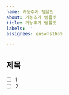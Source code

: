 ```yaml
---
name: 기능추가 템플릿
about: 기능추가 템플릿
title: 기능추가 템플릿
labels: ''
assignees: guswns1659

---
```


## 제목 
- [ ] 1
- [ ] 2
